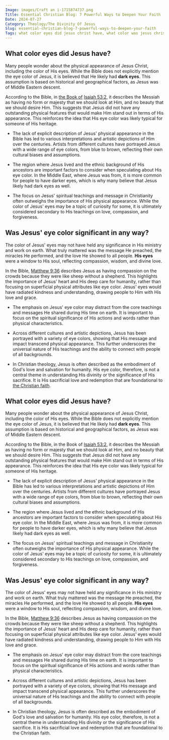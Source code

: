 ```yaml
---
Image: images/Craft an i-1715874737.png
Title: Essential Christian Blog: 7 Powerful Ways to Deepen Your Faith
Date: 2024-07-27
Category: Theology/The Divinity Of Jesus
Slug: essential-christian-blog-7-powerful-ways-to-deepen-your-faith
Tags: what color eyes did jesus christ have, what color was jesus christ eyes, what color eyes did jesus have, what color eyes does jesus have, what color is jesus christ eyes, color of jesus eyes, christ eyes, what colour eyes did jesus have, color of jesus christ eyes, theology, the divinity of jesus
---
```

## What color eyes did Jesus have?

Many people wonder about the physical appearance of Jesus Christ, including the color of His eyes. While the Bible does not explicitly mention the eye color of Jesus, it is believed that He likely had **dark eyes**. This assumption is based on historical and geographical factors, as Jesus was of Middle Eastern descent.

According to the Bible, in [the Book of](/where-does-the-new-testament-begin-a-comprehensive-guide-for-christian-readers) [Isaiah 53:2](https://www.bibleref.com/Isaiah/53/Isaiah-53-2.html), it describes the Messiah as having no form or majesty that we should look at Him, and no beauty that we should desire Him. This suggests that Jesus did not have any outstanding physical features that would make Him stand out in terms of His appearance. This reinforces the idea that His eye color was likely typical for someone of His heritage.

- The lack of explicit description of Jesus' physical appearance in the Bible has led to various interpretations and artistic depictions of Him over the centuries. Artists from different cultures have portrayed Jesus with a wide range of eye colors, from blue to brown, reflecting their own cultural biases and assumptions.
  
- The region where Jesus lived and the ethnic background of His ancestors are important factors to consider when speculating about His eye color. In the Middle East, where Jesus was from, it is more common for people to have darker eyes, which is why many believe that Jesus likely had dark eyes as well.

- The focus on Jesus' spiritual teachings and message in Christianity often outweighs the importance of His physical appearance. While the color of Jesus' eyes may be a topic of curiosity for some, it is ultimately considered secondary to His teachings on love, compassion, and forgiveness.


## Was Jesus' eye color significant in any way?

The color of Jesus' eyes may not have held any significance in His ministry and work on earth. What truly mattered was the message He preached, the miracles He performed, and the love He showed to all people. **His eyes** were a window to His soul, reflecting compassion, wisdom, and divine love.

In the Bible, [Matthew 9:36](https://www.bibleref.com/Matthew/9/Matthew-9-36.html) describes Jesus as having compassion on the crowds because they were like sheep without a shepherd. This highlights the importance of Jesus' heart and His deep care for humanity, rather than focusing on superficial physical attributes like eye color. Jesus' eyes would have radiated kindness and understanding, drawing people to Him with His love and grace.

- The emphasis on Jesus' eye color may distract from the core teachings and messages He shared during His time on earth. It is important to focus on the spiritual significance of His actions and words rather than physical characteristics.
  
- Across different cultures and artistic depictions, Jesus has been portrayed with a variety of eye colors, showing that His message and impact transcend physical appearance. This further underscores the universal nature of His teachings and the ability to connect with people of all backgrounds.
  
- In Christian theology, Jesus is often described as the embodiment of God's love and salvation for humanity. His eye color, therefore, is not a central theme in understanding His divinity or the significance of His sacrifice. It is His sacrificial love and redemption that are foundational to [the Christian faith](/ultimate-guide-best-order-to-read-the-bible-for-beginners).
## What color eyes did Jesus have?

Many people wonder about the physical appearance of Jesus Christ, including the color of His eyes. While the Bible does not explicitly mention the eye color of Jesus, it is believed that He likely had **dark eyes**. This assumption is based on historical and geographical factors, as Jesus was of Middle Eastern descent.

According to the Bible, in the Book of [Isaiah 53:2](https://www.bibleref.com/Isaiah/53/Isaiah-53-2.html), it describes the Messiah as having no form or majesty that we should look at Him, and no beauty that we should desire Him. This suggests that Jesus did not have any outstanding physical features that would make Him stand out in terms of His appearance. This reinforces the idea that His eye color was likely typical for someone of His heritage.

- The lack of explicit description of Jesus' physical appearance in the Bible has led to various interpretations and artistic depictions of Him over the centuries. Artists from different cultures have portrayed Jesus with a wide range of eye colors, from blue to brown, reflecting their own cultural biases and assumptions.
  
- The region where Jesus lived and the ethnic background of His ancestors are important factors to consider when speculating about His eye color. In the Middle East, where Jesus was from, it is more common for people to have darker eyes, which is why many believe that Jesus likely had dark eyes as well.

- The focus on Jesus' spiritual teachings and message in Christianity often outweighs the importance of His physical appearance. While the color of Jesus' eyes may be a topic of curiosity for some, it is ultimately considered secondary to His teachings on love, compassion, and forgiveness.


## Was Jesus' eye color significant in any way?

The color of Jesus' eyes may not have held any significance in His ministry and work on earth. What truly mattered was the message He preached, the miracles He performed, and the love He showed to all people. **His eyes** were a window to His soul, reflecting compassion, wisdom, and divine love.

In the Bible, [Matthew 9:36](https://www.bibleref.com/Matthew/9/Matthew-9-36.html) describes Jesus as having compassion on the crowds because they were like sheep without a shepherd. This highlights the importance of Jesus' heart and His deep care for humanity, rather than focusing on superficial physical attributes like eye color. Jesus' eyes would have radiated kindness and understanding, drawing people to Him with His love and grace.

- The emphasis on Jesus' eye color may distract from the core teachings and messages He shared during His time on earth. It is important to focus on the spiritual significance of His actions and words rather than physical characteristics.
  
- Across different cultures and artistic depictions, Jesus has been portrayed with a variety of eye colors, showing that His message and impact transcend physical appearance. This further underscores the universal nature of His teachings and the ability to connect with people of all backgrounds.
  
- In Christian theology, Jesus is often described as the embodiment of God's love and salvation for humanity. His eye color, therefore, is not a central theme in understanding His divinity or the significance of His sacrifice. It is His sacrificial love and redemption that are foundational to the Christian faith.
